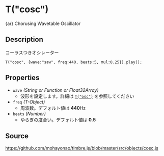 T("cosc")
=========
{ar} Chorusing Wavetable Oscillator

## Description ##
コーラスつきオシレーター

```timbre
T("cosc", {wave:"saw", freq:440, beats:5, mul:0.25}).play();
```

## Properties ##
- `wave` _(String or Function or Float32Array)_
  - 波形を設定します。詳細は [`T("osc")`](./osc.html) を参照してください
- `freq` _(T-Object)_
  - 周波数。デフォルト値は **440**Hz
- `beats` _(Number)_
  - ゆらぎの度合い。デフォルト値は **0.5**

## Source ##
https://github.com/mohayonao/timbre.js/blob/master/src/objects/cosc.js
